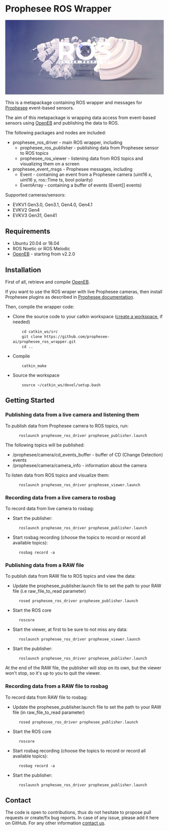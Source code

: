 # Prophesee ROS Wrapper

![Event-based vision by Prophesee](event-based_vision_PROPHESEE.png)

This is a metapackage containing ROS wrapper and messages for [Prophesee](https://www.prophesee.ai) event-based sensors.

The aim of this metapackage is wrapping data access from event-based sensors using [OpenEB](https://github.com/prophesee-ai/openeb) and publishing the data to ROS.

The following packages and nodes are included:
  * prophesee_ros_driver - main ROS wrapper, including
    * prophesee_ros_publisher - publishing data from Prophesee sensor to ROS topics
    * prophesee_ros_viewer - listening data from ROS topics and visualizing them on a screen
  * prophesee_event_msgs - Prophesee messages, including
    * Event - containing an event from a Prophesee camera (uint16 x, uint16 y, ros::Time ts, bool polarity)
    * EventArray - containing a buffer of events (Event[] events)

Supported cameras/sensors:
  * EVKV1 Gen3.0, Gen3.1, Gen4.0, Gen4.1
  * EVKV2 Gen4
  * EVKV3 Gen31, Gen41

## Requirements

  * Ubuntu 20.04 or 18.04
  * ROS Noetic or ROS Melodic
  * [OpenEB](https://github.com/prophesee-ai/openeb) - starting from v2.2.0

## Installation

First of all, retrieve and compile [OpenEB](https://github.com/prophesee-ai/openeb).

If you want to use the ROS wraper with live Prophesee cameras, then install Prophesee plugins as described in [Prophesee documentation](https://docs.prophesee.ai/2.2.1/installation/linux_open_from_source.html#chapter-installation-linux-open-from-source).

Then, compile the wrapper code:

  * Clone the source code to your catkin workspace ([create a workspace](http://wiki.ros.org/catkin/Tutorials/create_a_workspace), if needed)

    ```
        cd catkin_ws/src
        git clone https://github.com/prophesee-ai/prophesee_ros_wrapper.git
        cd ..
    ```

  * Compile

    ```
        catkin_make
    ```

  * Source the workspace

    ```
        source ~/catkin_ws/devel/setup.bash
    ```
  
  

## Getting Started
  
### Publishing data from a live camera and listening them 

To publish data from Prophesee camera to ROS topics, run:

  ```
        roslaunch prophesee_ros_driver prophesee_publisher.launch
  ```

The following topics will be published:

  * /prophesee/camera/cd_events_buffer - buffer of CD (Change Detection) events
  * /prophesee/camera/camera_info - information about the camera

To listen data from ROS topics and visualize them:

  ```
        roslaunch prophesee_ros_driver prophesee_viewer.launch
  ```

### Recording data from a live camera to rosbag

To record data from live camera to rosbag:
  * Start the publisher:

  ```
        roslaunch prophesee_ros_driver prophesee_publisher.launch
  ```

  * Start rosbag recording (choose the topics to record or record all available topics):

  ```
        rosbag record -a
  ```

### Publishing data from a RAW file

To publish data from RAW file to ROS topics and view the data:

  * Update the prophesee_publisher.launch file to set the path to your RAW file (i.e raw_file_to_read parameter)

  ```
        rosed prophesee_ros_driver prophesee_publisher.launch
  ```

  * Start the ROS core

  ```
        roscore
  ```
  
  * Start the viewer, at first to be sure to not miss any data:

  ```
        roslaunch prophesee_ros_driver prophesee_viewer.launch
  ```

  * Start the publisher:

  ```
        roslaunch prophesee_ros_driver prophesee_publisher.launch
  ```

At the end of the RAW file, the publisher will stop on its own, but the viewer won't stop, so it's up to you to quit the viewer.

### Recording data from a RAW file to rosbag

To record data from RAW file to rosbag:

  * Update the prophesee_publisher.launch file to set the path to your RAW file (in raw_file_to_read parameter)

  ```
        rosed prophesee_ros_driver prophesee_publisher.launch
  ```

  * Start the ROS core

  ```
        roscore
  ```

  * Start rosbag recording (choose the topics to record or record all available topics):

  ```
        rosbag record -a
  ```

  * Start the publisher:

  ```
        roslaunch prophesee_ros_driver prophesee_publisher.launch
  ```

## Contact
The code is open to contributions, thus do not hesitate to propose pull requests or create/fix bug reports.
In case of any issue, please add it here on GitHub. 
For any other information [contact us](https://www.prophesee.ai/contact-us/).

